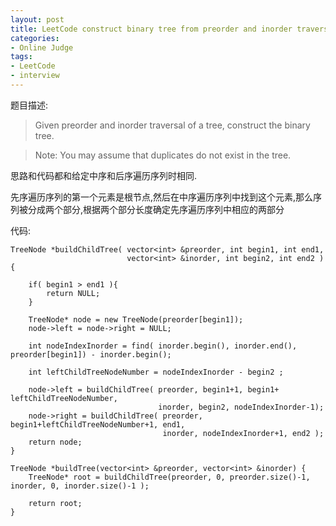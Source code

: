 ```yaml
---
layout: post 
title: LeetCode construct binary tree from preorder and inorder traversal 
categories:
- Online Judge
tags:
- LeetCode
- interview
---
```



题目描述:

> Given preorder and inorder traversal of a tree, construct the binary tree.

> Note:
> You may assume that duplicates do not exist in the tree.


思路和代码都和给定中序和后序遍历序列时相同.

先序遍历序列的第一个元素是根节点,然后在中序遍历序列中找到这个元素,那么序列被分成两个部分,根据两个部分长度确定先序遍历序列中相应的两部分

代码:


    TreeNode *buildChildTree( vector<int> &preorder, int begin1, int end1,
                              vector<int> &inorder, int begin2, int end2 ){
        
        if( begin1 > end1 ){
            return NULL;
        }
        
        TreeNode* node = new TreeNode(preorder[begin1]);
        node->left = node->right = NULL;
        
        int nodeIndexInorder = find( inorder.begin(), inorder.end(), preorder[begin1]) - inorder.begin();
        
        int leftChildTreeNodeNumber = nodeIndexInorder - begin2 ;
        
        node->left = buildChildTree( preorder, begin1+1, begin1+ leftChildTreeNodeNumber,
                                     inorder, begin2, nodeIndexInorder-1);
        node->right = buildChildTree( preorder, begin1+leftChildTreeNodeNumber+1, end1,
                                      inorder, nodeIndexInorder+1, end2 );
        return node;
    }

    TreeNode *buildTree(vector<int> &preorder, vector<int> &inorder) {
        TreeNode* root = buildChildTree(preorder, 0, preorder.size()-1, inorder, 0, inorder.size()-1 );
        
        return root;
    }
